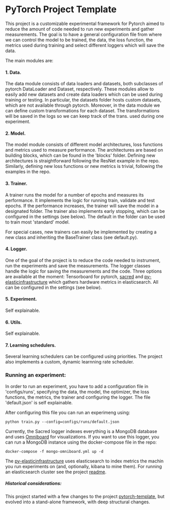 # PyTorch Project Template

This project is a customizable experimental framework for Pytorch aimed to reduce the amount of code needed to run new experiments and gather measurements.
The goal is to have a general configuration file from where we can control the model to be trained, the data, the loss function, the metrics used during training and select different loggers which will save the data.

The main modules are:

#### 1. Data.

The data module consists of data loaders and datasets, both subclasses of pytorch DataLoader and Dataset, respectively.
These modules allow to easily add new datasets and create data loaders which can be used during training or testing.
In particular, the datasets folder hosts custom datasets, which are not available through pytorch.
Moreover, in the data module we can define custom transformations for each dataset. The transformations will be saved in the logs so we can keep track of the trans. used during one experiment.

#### 2. Model.

The model module consists of different model architectures, loss functions and metrics used to measure performance.
The architectures are based on building blocks, which can be found in the 'blocks' folder.
Defining new architectures is straightforward following the ResNet example in the repo.
Similarly, defining new loss functions or new metrics is trivial, following the examples in the repo.

#### 3. Trainer.

A trainer runs the model for a number of epochs and measures its performance.
It implements the logic for running train, validate and test epochs.
If the performance increases, the trainer will save the model in a designated folder.
The trainer also implements early stopping, which can be configured in the settings (see below).
The default in the folder can be used to train most 'standard' model.

For special cases, new trainers can easily be implemented by creating a new class and inheriting the BaseTrainer class (see default.py).

#### 4. Logger.

One of the goal of the project is to reduce the code needed to instrument, run the experiments and save the measurements.
The logger classes handle the logic for saving the measurements and the code.
Three options are available at the moment: Tensorboard for pytorch, [sacred](https://github.com/IDSIA/sacred) and [py-elasticinfrastructure](https://github.com/NullConvergence/py-elasticinfrastructure) which gathers hardware metrics in elasticsearch.
All can be configured in the settings (see below).


#### 5. Experiment.

Self explainable.


#### 6. Utils.

Self explainable.

#### 7. Learning schedulers.

Several learning schedulers can be configured using priorities. The project also implements a custom, dynamic learnning rate scheduler.


### Running an experiment:

In order to run an experiment, you have to add a configuration file in 'configs/runs', specifying the data, the model, the optimizer, the loss functions, the metrics, the trainer and configuring the logger.
The file 'default.json' is self explainable.

After configuring this file you can run an experimeng using:
```
python train.py --config=configs/runs/default.json
```

Currently, the Sacred logger indexes everything is a MongoDB database and uses [Omniboard](https://vivekratnavel.github.io/omniboard/#/) for visualizations.
If you want to use this logger, you can run a MongoDB instance using the docker-compose file in the repo:

```
docker-compose -f mongo-omniboard.yml up -d
```

The [py-elasticinfrastructure](https://github.com/NullConvergence/py-elasticinfrastructure) uses elasticsearch to index metrics the machin you run experiments on (and, optionally, kibana to mine them).
For running an elasticsearch cluster see the project [readme](https://github.com/NullConvergence/py-elasticinfrastructure/blob/master/README.md).


##### Historical considerations:

This project started with a few changes to the project [pytorch-template](https://github.com/victoresque/pytorch-template), but evolved into a stand-alone framework, with deep structural changes.
